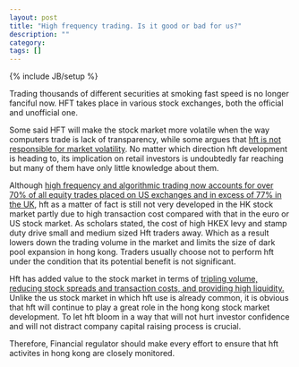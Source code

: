 ```yaml
---
layout: post
title: "High frequency trading. Is it good or bad for us?"
description: ""
category: 
tags: []
---
```

{% include JB/setup %}

Trading thousands of different securities at smoking fast speed is no longer fanciful now. HFT takes place in various stock exchanges, both the official and 
unofficial one.

Some said HFT will make the stock market more volatile when the way computers trade is lack of transparency, while some argues that [hft is not responsible for market volatility](http://www.highfrequencytraders.com/blog/909/hft-not-responsible-market-volatility-%E2%80%93-you-are). 
No matter which direction hft development is heading to, its implication on retail investors is undoubtedly far reaching but many of them have only little knowledge about them.

Although [high frequency and 
algorithmic trading now accounts for over 70% of all equity trades placed on US exchanges and in excess of 77% in the 
UK](http://allaboutalpha.com/blog/2011/09/06/the-secrets-of-high-frequency-trading/), 
hft as a matter of fact is still not very developed in the HK stock market partly due to high transaction cost compared with that in the 
euro or US stock market. As scholars stated, the cost of high HKEX levy and stamp duty drive small and medium sized Hft traders away. Which as a 
result lowers down the trading volume in the market and limits the size of dark pool expansion in hong kong. Traders usually choose not to 
perform hft under the condition that its potential benefit is not significant.

Hft has added value to the stock market in terms of 
[tripling volume, reducing stock spreads and transaction costs, and providing high 
liquidity.](http://www.cbsnews.com/2100-18560_162-20066899.html) Unlike the us stock market in which hft use is already common, it is obvious 
that hft will continue to play a great role in the hong kong stock market development. To let hft bloom in a way that will not hurt 
investor confidence and will not distract company capital raising process is crucial.

Therefore, Financial regulator should make every effort to ensure that hft activites in hong kong are closely monitored.
